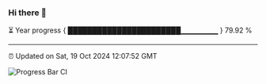 ### Hi there 👋

⏳ Year progress { ███████████████████████▁▁▁▁▁▁▁ } 79.92 %

---

⏰ Updated on Sat, 19 Oct 2024 12:07:52 GMT

![Progress Bar CI](https://github.com/liununu/liununu/workflows/Progress%20Bar%20CI/badge.svg)
